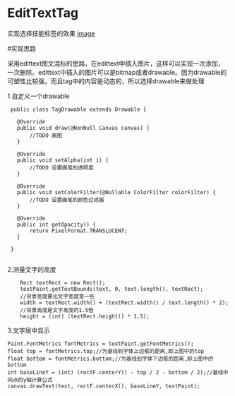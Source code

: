 # EditTextTag

实现选择技能标签的效果
[image](https://img-blog.csdn.net/20171130105233018?watermark/2/text/aHR0cDovL2Jsb2cuY3Nkbi5uZXQvdTAxMzg5NDcxMQ==/font/5a6L5L2T/fontsize/400/fill/I0JBQkFCMA==/dissolve/70/gravity/SouthEast)


#实现思路

采用edittext图文混标的思路，在edittext中插入图片，这样可以实现一次添加，一次删除。edittext中插入的图片可以是bitmap或者drawable。因为drawable的可塑性比较强，而且tag中的内容是动态的，所以选择drawable来做处理

1.自定义一个drawable
````
 public class TagDrawable extends Drawable {
   
   @Override
   public void draw(@NonNull Canvas canvas) {
       //TODO 画图
   }
   
   @Override
   public void setAlpha(int i) {
       //TODO 设置画笔的透明度
   }
   
   @Override
   public void setColorFilter(@Nullable ColorFilter colorFilter) {
       //TODO 设置画笔的颜色过滤器
   }
   
   @Override
   public int getOpacity() {
       return PixelFormat.TRANSLUCENT;
   }
   
 }
 
 `````
 
 2.测量文字的高度
 
 ````//测量文字的宽高
     Rect textRect = new Rect();
     textPaint.getTextBounds(text, 0, text.length(), textRect);
     //背景宽度要比文字宽度宽一些
     width = textRect.width() + (textRect.width() / text.length() * 2);
     //背景高度是文字高度的1.5倍
     height = (int) (textRect.height() * 1.5);
 
 ````
 
 3.文字居中显示
 ````
 Paint.FontMetrics fontMetrics = textPaint.getFontMetrics();
 float top = fontMetrics.top;//为基线到字体上边框的距离,即上图中的top
 float bottom = fontMetrics.bottom;//为基线到字体下边框的距离,即上图中的bottom
 int baseLineY = (int) (rectF.centerY() - top / 2 - bottom / 2);//基线中间点的y轴计算公式
 canvas.drawText(text, rectF.centerX(), baseLineY, textPaint);
 ````
 
 
 

 
